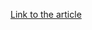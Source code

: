 [Link to the article](https://blog.trendmicro.com/trendlabs-security-intelligence/pokemon-themed-umbreon-linux-rootkit-hits-x86-arm-systems/)
